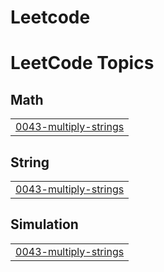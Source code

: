 # Leetcode
<!---LeetCode Topics Start-->
# LeetCode Topics
## Math
|  |
| ------- |
| [0043-multiply-strings](https://github.com/TG-Bharath-99/Leetcode/tree/master/0043-multiply-strings) |
## String
|  |
| ------- |
| [0043-multiply-strings](https://github.com/TG-Bharath-99/Leetcode/tree/master/0043-multiply-strings) |
## Simulation
|  |
| ------- |
| [0043-multiply-strings](https://github.com/TG-Bharath-99/Leetcode/tree/master/0043-multiply-strings) |
<!---LeetCode Topics End-->